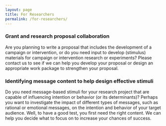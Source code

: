 ```yaml
---
layout: page
title: For Researchers
permalink: /for-researchers/
---
```



### Grant and research proposal collaboration
Are you planning to write a proposal that includes the development of a campaign or intervention, or do you need input to develop (stimulus) materials for campaign or intervention research or experiments? Please contact us to see if we can help you develop your proposal or design an appropriate work package to strengthen your proposal.

### Identifying message content to help design effective stimuli
Do you need message-based stimuli for your research project that are capable of influencing intention or behavior (or its determinants)? Perhaps you want to investigate the impact of different types of messages, such as rational or emotional messages, on the intention and behavior of your target audience. Well, to have a good test, you first need the right content. We can help you decide what to focus on to increase your chances of success.
